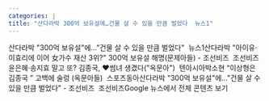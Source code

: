```yaml
---
categories: j
title: "산다라박 300억 보유설에…건물 살 수 있을 만큼 벌었다  뉴스1"
---
```

산다라박 "300억 보유설"에…"건물 살 수 있을 만큼 벌었다"&nbsp;&nbsp;뉴스1산다라박 "아이유·이효리에 이어 女가수 재산 3위?" 300억 보유설 해명(문제아들) - 조선비즈&nbsp;&nbsp;조선비즈윤은혜·송지효 말고 또? 김종국, ♥썸녀 생겼다("옥문아")&nbsp;&nbsp;텐아시아박소현 “이상형은 김종국 ” 고백에 술렁 (옥문아들)&nbsp;&nbsp;스포츠동아산다라박 "300억 보유설"에…"건물 살 수 있을 만큼 벌었다" - 조선비즈&nbsp;&nbsp;조선비즈Google 뉴스에서 전체 콘텐츠 보기